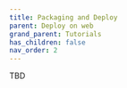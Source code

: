 ```yaml
---
title: Packaging and Deploy
parent: Deploy on web
grand_parent: Tutorials
has_children: false
nav_order: 2
---
```


TBD